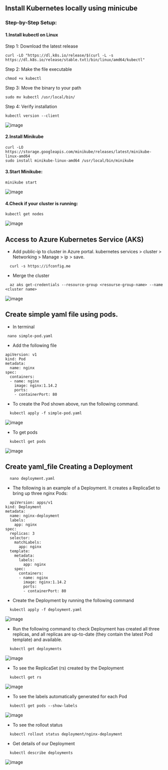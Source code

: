 ## Install Kubernetes locally using minicube

### Step-by-Step Setup:

#### 1.Install kubectl on Linux

Step 1: Download the latest release
```
curl -LO "https://dl.k8s.io/release/$(curl -L -s https://dl.k8s.io/release/stable.txt)/bin/linux/amd64/kubectl"
```
Step 2: Make the file executable
```
chmod +x kubectl
```
Step 3: Move the binary to your path
```
sudo mv kubectl /usr/local/bin/
```
Step 4: Verify installation
```
kubectl version --client
```
![image](https://github.com/user-attachments/assets/4f88d611-910d-4ff9-b16d-1eb4a2ca44f8)

#### 2.Install Minikube

```
curl -LO https://storage.googleapis.com/minikube/releases/latest/minikube-linux-amd64
sudo install minikube-linux-amd64 /usr/local/bin/minikube
```
#### 3.Start Minikube:
```
minikube start
```
![image](https://github.com/user-attachments/assets/76452a7f-ac63-43b6-a775-58313695d42a)

#### 4.Check if your cluster is running:
```
kubectl get nodes
```
![image](https://github.com/user-attachments/assets/62e39ead-a394-4a88-aa0d-2d233f774b56)


##  Access to Azure Kubernetes Service (AKS)

- Add public-ip to cluster in Azure portal. kubernetes services > cluster > Networking > Manage > ip >  save.

```
  curl -s https://ifconfig.me
```
- Merge the cluster
```
  az aks get-credentials --resource-group <resourse-group-name> --name <cluster name>
```
![image](https://github.com/user-attachments/assets/6e785671-ad74-4c30-8f95-fe43240ce8c7)

## Create simple yaml file using pods.

- In terminal
  
```
 nano simple-pod.yaml
```
- Add the following file
  
```
apiVersion: v1
kind: Pod
metadata:
  name: nginx
spec:
  containers:
  - name: nginx
    image: nginx:1.14.2
    ports:
    - containerPort: 80
```
- To create the Pod shown above, run the following command.
  
```
  kubectl apply -f simple-pod.yaml 
```

  ![image](https://github.com/user-attachments/assets/a5a7aa18-cc7a-4f9c-8ca1-5b86dff242b1)
- To get pods
```
  kubectl get pods
```
  
  ![image](https://github.com/user-attachments/assets/07318a56-dda8-409c-8a77-ef51d06c25a9)

## Create yaml_file Creating a Deployment

```
  nano deployment.yaml
```
- The following is an example of a Deployment. It creates a ReplicaSet to bring up three nginx Pods:

```
  apiVersion: apps/v1
kind: Deployment
metadata:
  name: nginx-deployment
  labels:
    app: nginx
spec:
  replicas: 3
  selector:
    matchLabels:
      app: nginx
  template:
    metadata:
      labels:
        app: nginx
    spec:
      containers:
      - name: nginx
        image: nginx:1.14.2
        ports:
        - containerPort: 80
```
- Create the Deployment by running the following command
```
  kubectl apply -f deployment.yaml
```
  ![image](https://github.com/user-attachments/assets/61ff3185-6f1d-4b3a-b2a7-a3e022dd1195)

- Run the following command to check Deployment has created all three replicas, and all replicas are up-to-date (they contain the latest Pod template) and available.
```
  kubectl get deployments
```
  ![image](https://github.com/user-attachments/assets/96c8ba9c-2a94-4e14-a607-af034923a864)

- To see the ReplicaSet (rs) created by the Deployment
```
  kubectl get rs
```
  ![image](https://github.com/user-attachments/assets/dda317df-5d93-429d-830e-38d9224f3bc2)

- To see the labels automatically generated for each Pod
```
  kubectl get pods --show-labels
```
  ![image](https://github.com/user-attachments/assets/79327ab2-9235-4de3-8a27-8c07e53e2700)

- To see the rollout status
```
  kubectl rollout status deployment/nginx-deployment
```
- Get details of our Deployment
```
  kubectl describe deployments
```
  ![image](https://github.com/user-attachments/assets/c7aeb0b8-4de4-4d8e-b4f0-4b1bfc0a2e5d)



